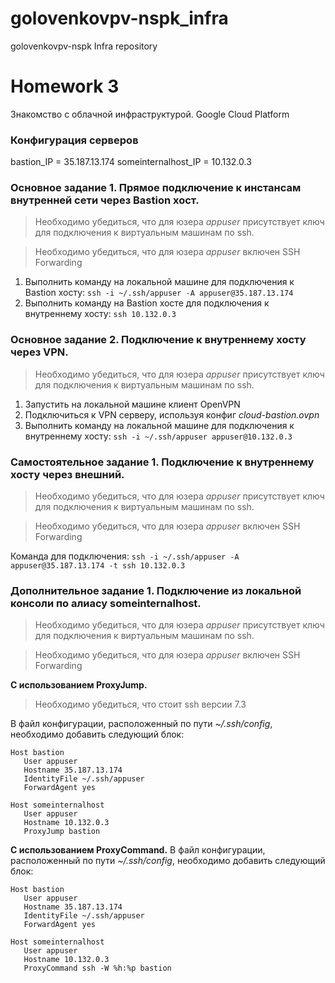 # golovenkovpv-nspk_infra
golovenkovpv-nspk Infra repository

# Homework 3

Знакомство с облачной инфраструктурой. Google Cloud Platform

### Конфигурация серверов

bastion_IP = 35.187.13.174
someinternalhost_IP = 10.132.0.3

### Основное задание 1. Прямое подключение к инстансам  внутренней сети через Bastion хост.
> Необходимо убедиться, что для юзера *appuser* присутствует ключ для подключения к виртуальным машинам по ssh.

> Необходимо убедиться, что для юзера *appuser* включен SSH Forwarding

1. Выполнить команду на локальной машине для подключения к Bastion хосту:
`ssh -i ~/.ssh/appuser -A appuser@35.187.13.174`
2. Выполнить команду на Bastion хосте для подключения к внутреннему хосту:
`ssh 10.132.0.3`

### Основное задание 2. Подключение к внутреннему хосту через VPN.
> Необходимо убедиться, что для юзера *appuser* присутствует ключ для подключения к виртуальным машинам по ssh.

1. Запустить на локальной машине клиент OpenVPN
2. Подключиться к VPN серверу, используя конфиг *cloud-bastion.ovpn*
3. Выполнить команду на локальной машине для подключения к внутреннему хосту:
`ssh -i ~/.ssh/appuser appuser@10.132.0.3`

### Самостоятельное задание 1. Подключение к внутреннему хосту через внешний.
> Необходимо убедиться, что для юзера *appuser* присутствует ключ для подключения к виртуальным машинам по ssh.

> Необходимо убедиться, что для юзера *appuser* включен SSH Forwarding

Команда для подключения:
`ssh -i ~/.ssh/appuser -A appuser@35.187.13.174 -t ssh 10.132.0.3`

### Дополнительное задание 1. Подключение из локальной консоли по алиасу someinternalhost.
> Необходимо убедиться, что для юзера *appuser* присутствует ключ для подключения к виртуальным машинам по ssh.

> Необходимо убедиться, что для юзера *appuser* включен SSH Forwarding

**С использованием ProxyJump.**
> Необходимо убедиться, что стоит ssh версии 7.3

В файл конфигурации, расположенный по пути *~/.ssh/config*, необходимо добавить следующий блок:
```
Host bastion
   User appuser
   Hostname 35.187.13.174
   IdentityFile ~/.ssh/appuser
   ForwardAgent yes

Host someinternalhost
   User appuser
   Hostname 10.132.0.3
   ProxyJump bastion
```
**С использованием ProxyCommand.**
В файл конфигурации, расположенный по пути *~/.ssh/config*, необходимо добавить следующий блок:
```
Host bastion
   User appuser
   Hostname 35.187.13.174
   IdentityFile ~/.ssh/appuser
   ForwardAgent yes

Host someinternalhost
   User appuser
   Hostname 10.132.0.3
   ProxyCommand ssh -W %h:%p bastion
```
